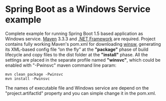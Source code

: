 # Spring Boot as a Windows Service example


Complete example for running Spring Boot 1.5 based application as Windows service.  [Maven](https://maven.apache.org/download.cgi) 3.3.3 and [.NET Framework](https://www.microsoft.com/net/download/windows) are required.
Project contains fully working Maven's pom.xml for downloading [winsw](https://github.com/kohsuke/winsw),  generating its XML-based config file “on the fly”  at the  **"package"** phase of build lifecycle and copy files to the dist folder at the **"install"** phase. All the settings are placed in the separate profile named **"winsvc"**, which could be enabled with "-Pwinsvc" maven command line param:

    mvn clean package -Pwinsvc
    mvn install -Pwinsvc
The names of executable file and Windows service are depend on the "project.artifactId" property and you can simple change it in the pom.xml.
